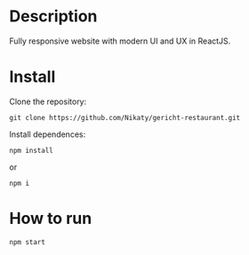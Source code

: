 <h1>Description</h1>
Fully responsive website with modern UI and UX in ReactJS.
<br/>
<h1>Install</h1>
Clone the repository: 

```
git clone https://github.com/Nikaty/gericht-restaurant.git
```
Install dependences:

```
npm install
```
or
```
npm i
```
# How to run
```
npm start
```
